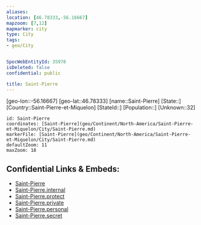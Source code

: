 ```yaml
---
aliases: 
location: [46.78333,-56.16667]
mapzoom: [7,12] 
mapmarker: city 
type: City
tags:
- geo/City


SpocWebEntityId: 35978
isDeleted: false
confidential: public

title: Saint-Pierre
---
```

[geo-lon::-56.16667]
[geo-lat::46.78333]
[name::Saint-Pierre]
[State::]
[Country::Saint-Pierre-et-Miquelon]
[StateId::]
[Population::]
[Unknown::32]


```leaflet
id: Saint-Pierre
coordinates: [Saint-Pierre](geo/Continent/North-America/Saint-Pierre-et-Miquelon/City/Saint-Pierre.md)
markerFile: [Saint-Pierre](geo/Continent/North-America/Saint-Pierre-et-Miquelon/City/Saint-Pierre.md)
defaultZoom: 11 
maxZoom: 18
```


## Confidential Links & Embeds: 
- [Saint-Pierre](../../../../../../_public/geo/Continent/North-America/Saint-Pierre-et-Miquelon/City/Saint-Pierre.md) 
- [Saint-Pierre.internal](../../../../../../_internal/geo/Continent/North-America/Saint-Pierre-et-Miquelon/City/Saint-Pierre.internal.md) 
- [Saint-Pierre.protect](../../../../../../_protect/geo/Continent/North-America/Saint-Pierre-et-Miquelon/City/Saint-Pierre.protect.md) 
- [Saint-Pierre.private](../../../../../../_private/geo/Continent/North-America/Saint-Pierre-et-Miquelon/City/Saint-Pierre.private.md) 
- [Saint-Pierre.personal](../../../../../../_personal/geo/Continent/North-America/Saint-Pierre-et-Miquelon/City/Saint-Pierre.personal.md) 
- [Saint-Pierre.secret](../../../../../../_secret/geo/Continent/North-America/Saint-Pierre-et-Miquelon/City/Saint-Pierre.secret.md) 
